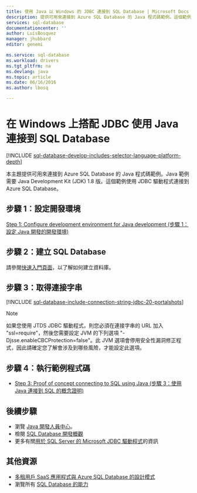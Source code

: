 ```yaml
---
title: 使用 Java 以 Windows 的 JDBC 連接到 SQL Database | Microsoft Docs
description: 提供可用來連接到 Azure SQL Database 的 Java 程式碼範例。這個範例使用在 Windows 用戶端電腦上執行的 JDBC。
services: sql-database
documentationcenter: ''
author: LuisBosquez
manager: jhubbard
editor: genemi

ms.service: sql-database
ms.workload: drivers
ms.tgt_pltfrm: na
ms.devlang: java
ms.topic: article
ms.date: 06/16/2016
ms.author: lbosq

---
```

# 在 Windows 上搭配 JDBC 使用 Java 連接到 SQL Database
[!INCLUDE [sql-database-develop-includes-selector-language-platform-depth](../../includes/sql-database-develop-includes-selector-language-platform-depth.md)]

本主題提供可用來連接到 Azure SQL Database 的 Java 程式碼範例。Java 範例需要 Java Development Kit (JDK) 1.8 版。這個範例使用 JDBC 驅動程式連接到 Azure SQL Database。

## 步驟 1︰設定開發環境
[Step 1: Configure development environment for Java development (步驟 1：設定 Java 開發的開發環境)](https://msdn.microsoft.com/library/mt720658.aspx)

## 步驟 2：建立 SQL Database
請參閱[快速入門頁面](sql-database-get-started.md)，以了解如何建立資料庫。

## 步驟 3：取得連接字串
[!INCLUDE [sql-database-include-connection-string-jdbc-20-portalshots](../../includes/sql-database-include-connection-string-jdbc-20-portalshots.md)]

> [!NOTE]
> 如果您使用 JTDS JDBC 驅動程式，則您必須在連接字串的 URL 加入 "ssl=require"，然後您需要設定 JVM 的下列選項 "-Djsse.enableCBCProtection=false"。此 JVM 選項會停用安全性漏洞修正程式，因此請確定您了解會涉及到哪些風險，才能設定此選項。
> 
> 

## 步驟 4︰執行範例程式碼
* [Step 3: Proof of concept connecting to SQL using Java (步驟 3：使用 Java 連接到 SQL 的概念證明)](https://msdn.microsoft.com/library/mt720656.aspx)

## 後續步驟
* 瀏覽 [Java 開發人員中心](/develop/java/)。
* 檢閱 [SQL Database 開發概觀](sql-database-develop-overview.md)
* 更多有關[用於 SQL Server 的 Microsoft JDBC 驅動程式](https://msdn.microsoft.com/library/mt484311.aspx)的資訊

## 其他資源
* [多租用戶 SaaS 應用程式與 Azure SQL Database 的設計模式](sql-database-design-patterns-multi-tenancy-saas-applications.md)
* 瀏覽所有 [SQL Database 的能力](https://azure.microsoft.com/services/sql-database/)

<!---HONumber=AcomDC_0622_2016-->